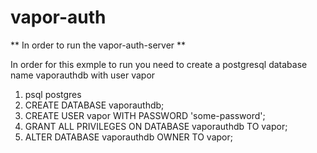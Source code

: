 # vapor-auth

** In order to run the vapor-auth-server **

In order for this exmple to run you need to create a postgresql database name vaporauthdb with user vapor
1. psql postgres
2. CREATE DATABASE vaporauthdb;
3. CREATE USER vapor WITH PASSWORD 'some-password';
4. GRANT ALL PRIVILEGES ON DATABASE vaporauthdb TO vapor;
5. ALTER DATABASE vaporauthdb OWNER TO vapor;